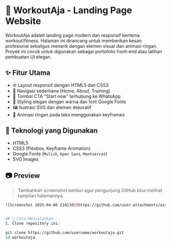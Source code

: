 # 💪 WorkoutAja - Landing Page Website

WorkoutAja adalah landing page modern dan responsif bertema workout/fitness. Halaman ini dirancang untuk memberikan kesan profesional sekaligus menarik dengan elemen visual dan animasi ringan. Proyek ini cocok untuk digunakan sebagai portofolio front-end atau latihan pembuatan UI elegan.

## ✨ Fitur Utama

- 🌐 Layout responsif dengan HTML5 dan CSS3
- 🧭 Navigasi sederhana (Home, About, Training)
- 📱 Tombol CTA "Start now" terhubung ke WhatsApp
- 🎨 Styling elegan dengan warna dan font Google Fonts
- 🖼️ Ilustrasi SVG dan elemen dekoratif
- 🧠 Animasi ringan pada teks menggunakan keyframes

## 🔧 Teknologi yang Digunakan

- HTML5
- CSS3 (Flexbox, Keyframe Animation)
- Google Fonts (`Mulish`, `Open Sans`, `Montserrat`)
- SVG Images

## 📷 Preview

> Tambahkan screenshot berikut agar pengunjung GitHub bisa melihat tampilan halamannya.

```bash
![Screenshot 2025-04-06 210110](https://github.com/user-attachments/assets/86271c6a-a1d1-4ac9-abf8-211ec6286000)


## 🚀 Cara Menjalankan
1. Clone repository ini:

git clone https://github.com/username/workoutaja.git
cd workoutaja




